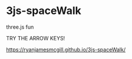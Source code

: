 # 3js-spaceWalk
three.js fun

TRY THE ARROW KEYS!

https://ryanjamesmcgill.github.io/3js-spaceWalk/
